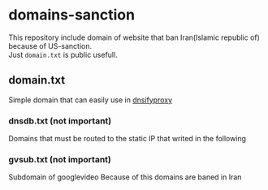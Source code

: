 # domains-sanction
This repository include domain of website that ban Iran(Islamic republic of) because of US-sanction.<br />
Just <code>domain.txt</code> is public usefull.

## domain.txt
Simple domain that can easily use in <a href="https://github.com/sajad-sadra/dnsifyproxy">dnsifyproxy</a>


### dnsdb.txt (not important)
Domains that must be routed to the static IP that writed in the following

### gvsub.txt (not important)
Subdomain of googlevideo 
Because of this domains are baned in Iran
